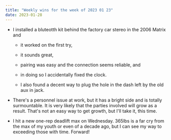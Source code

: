 ```yaml
---
title: "Weekly wins for the week of 2023 01 23"
date: 2023-01-28
---
```


- I installed a bluteotth kit behind the factory car stereo in the 2006 Matrix and
    - it worked on the first try,
    
    - it sounds great,
    
    - pairing was easy and the connection seems reliable, and
    
    - in doing so I accidentally fixed the clock.
    
    - I also found a decent way to plug the hole in the dash left by the old aux in jack.

- There's a personnel issue at work, but it has a bright side and is totally surmountable. It is very likely that the parties involved will grow as a result. That's not an easy way to get growth, but I'll take it, this time.

- I hit a new one-rep deadlift max on Wednesday. 365lbs is a far cry from the max of my youth or even of a decade ago, but I can see my way to exceeding those with time. Forward!
